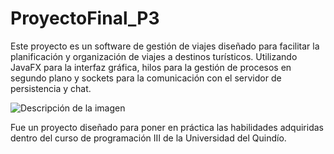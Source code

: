 # ProyectoFinal_P3
Este proyecto es un software de gestión de viajes diseñado para facilitar la planificación y organización de viajes a destinos turísticos. Utilizando JavaFX para la interfaz gráfica, hilos para la gestión de procesos en segundo plano y sockets para la comunicación con el servidor de persistencia y chat.

![Descripción de la imagen](https://i.imgur.com/rabHWoo.png/600/400)

Fue un proyecto diseñado para poner en práctica las habilidades adquiridas dentro del curso de programación III de la Universidad del Quindío.
